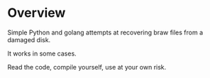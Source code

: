 # Overview

Simple Python and golang attempts at recovering braw files from a damaged disk.

It works in some cases.

Read the code, compile yourself, use at your own risk.
